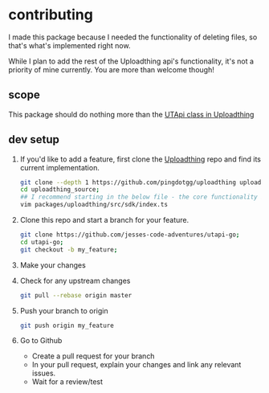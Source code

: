 # contributing

I made this package because I needed the functionality of deleting files, so that's what's implemented right now.

While I plan to add the rest of the Uploadthing api's functionality, it's not a priority of mine currently. You are more than welcome though!

## scope

This package should do nothing more than the [UTApi class in Uploadthing](https://github.com/pingdotgg/uploadthing/blob/main/packages/uploadthing/src/sdk/index.ts#L39)

## dev setup

1. If you'd like to add a feature, first clone the [Uploadthing](https://github.com/pingdotgg/uploadthing) repo and find its current implementation.

    ```bash
    git clone --depth 1 https://github.com/pingdotgg/uploadthing uploadthing_source;
    cd uploadthing_source;
    ## I recommend starting in the below file - the core functionality is there
    vim packages/uploadthing/src/sdk/index.ts
    ```

2. Clone this repo and start a branch for your feature.

    ```bash
    git clone https://github.com/jesses-code-adventures/utapi-go;
    cd utapi-go;
    git checkout -b my_feature;
    ```

3. Make your changes

4. Check for any upstream changes

    ```bash
    git pull --rebase origin master
    ```

5. Push your branch to origin

    ```bash
    git push origin my_feature
    ```

6. Go to Github
    - Create a pull request for your branch
    - In your pull request, explain your changes and link any relevant issues.
    - Wait for a review/test
